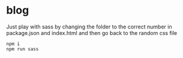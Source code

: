 # blog

Just play with sass by changing the folder to the correct number in package.json and index.html and then go back to the random css file

```
npm i
npm run sass
```
